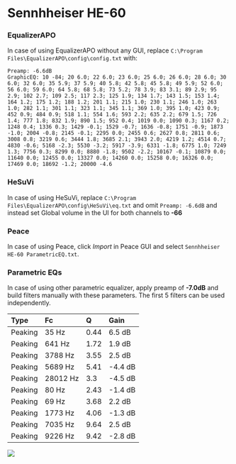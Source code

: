 # Sennhheiser HE-60

### EqualizerAPO
In case of using EqualizerAPO without any GUI, replace `C:\Program Files\EqualizerAPO\config\config.txt`
with:
```
Preamp: -6.6dB
GraphicEQ: 10 -84; 20 6.0; 22 6.0; 23 6.0; 25 6.0; 26 6.0; 28 6.0; 30 6.0; 32 6.0; 35 5.9; 37 5.9; 40 5.8; 42 5.8; 45 5.8; 49 5.9; 52 6.0; 56 6.0; 59 6.0; 64 5.8; 68 5.8; 73 5.2; 78 3.9; 83 3.1; 89 2.9; 95 2.9; 102 2.7; 109 2.5; 117 2.3; 125 1.9; 134 1.7; 143 1.5; 153 1.4; 164 1.2; 175 1.2; 188 1.2; 201 1.1; 215 1.0; 230 1.1; 246 1.0; 263 1.0; 282 1.1; 301 1.1; 323 1.1; 345 1.1; 369 1.0; 395 1.0; 423 0.9; 452 0.9; 484 0.9; 518 1.1; 554 1.6; 593 2.2; 635 2.2; 679 1.5; 726 1.4; 777 1.8; 832 1.9; 890 1.5; 952 0.4; 1019 0.0; 1090 0.3; 1167 0.2; 1248 0.4; 1336 0.3; 1429 -0.1; 1529 -0.7; 1636 -0.8; 1751 -0.9; 1873 -1.0; 2004 -0.8; 2145 -0.1; 2295 0.0; 2455 0.6; 2627 0.8; 2811 0.6; 3008 0.8; 3219 0.6; 3444 1.8; 3685 2.1; 3943 2.0; 4219 1.2; 4514 0.7; 4830 -0.6; 5168 -2.3; 5530 -3.2; 5917 -3.9; 6331 -1.8; 6775 1.0; 7249 1.3; 7756 0.3; 8299 0.0; 8880 -1.8; 9502 -2.2; 10167 -0.1; 10879 0.0; 11640 0.0; 12455 0.0; 13327 0.0; 14260 0.0; 15258 0.0; 16326 0.0; 17469 0.0; 18692 -1.2; 20000 -4.6
```

### HeSuVi
In case of using HeSuVi, replace `C:\Program Files\EqualizerAPO\config\HeSuVi\eq.txt` and omit `Preamp:
-6.6dB` and instead set Global volume in the UI for both channels to **-66**

### Peace
In case of using Peace, click *Import* in Peace GUI and select `Sennhheiser HE-60 ParametricEQ.txt`.

### Parametric EQs
In case of using other parametric equalizer, apply preamp of **-7.0dB** and build filters manually with
these parameters. The first 5 filters can be used independently.

| Type    | Fc       |    Q | Gain    |
|:--------|:---------|:-----|:--------|
| Peaking | 35 Hz    | 0.44 | 6.5 dB  |
| Peaking | 641 Hz   | 1.72 | 1.9 dB  |
| Peaking | 3788 Hz  | 3.55 | 2.5 dB  |
| Peaking | 5689 Hz  | 5.41 | -4.4 dB |
| Peaking | 28012 Hz | 3.3  | -4.5 dB |
| Peaking | 80 Hz    | 2.43 | -1.4 dB |
| Peaking | 69 Hz    | 3.68 | 2.2 dB  |
| Peaking | 1773 Hz  | 4.06 | -1.3 dB |
| Peaking | 7035 Hz  | 9.64 | 2.5 dB  |
| Peaking | 9226 Hz  | 9.42 | -2.8 dB |

![](https://raw.githubusercontent.com/jaakkopasanen/AutoEq/master/results/innerfidelity/sbaf-serious/Sennhheiser%20HE-60/Sennhheiser%20HE-60.png)